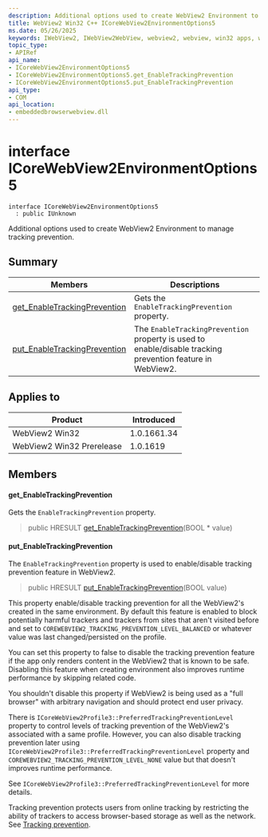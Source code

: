 ```yaml
---
description: Additional options used to create WebView2 Environment to manage tracking prevention.
title: WebView2 Win32 C++ ICoreWebView2EnvironmentOptions5
ms.date: 05/26/2025
keywords: IWebView2, IWebView2WebView, webview2, webview, win32 apps, win32, edge, ICoreWebView2, ICoreWebView2Controller, browser control, edge html, ICoreWebView2EnvironmentOptions5
topic_type: 
- APIRef
api_name:
- ICoreWebView2EnvironmentOptions5
- ICoreWebView2EnvironmentOptions5.get_EnableTrackingPrevention
- ICoreWebView2EnvironmentOptions5.put_EnableTrackingPrevention
api_type:
- COM
api_location:
- embeddedbrowserwebview.dll
---
```


# interface ICoreWebView2EnvironmentOptions5

```
interface ICoreWebView2EnvironmentOptions5
  : public IUnknown
```

Additional options used to create WebView2 Environment to manage tracking prevention.

## Summary

 Members                        | Descriptions
--------------------------------|---------------------------------------------
[get_EnableTrackingPrevention](#get_enabletrackingprevention) | Gets the `EnableTrackingPrevention` property.
[put_EnableTrackingPrevention](#put_enabletrackingprevention) | The `EnableTrackingPrevention` property is used to enable/disable tracking prevention feature in WebView2.

## Applies to

Product                         | Introduced
--------------------------------|---------------------------------------------
WebView2 Win32            |    1.0.1661.34
WebView2 Win32 Prerelease |    1.0.1619

## Members

#### get_EnableTrackingPrevention

Gets the `EnableTrackingPrevention` property.

> public HRESULT [get_EnableTrackingPrevention](#get_enabletrackingprevention)(BOOL * value)

#### put_EnableTrackingPrevention

The `EnableTrackingPrevention` property is used to enable/disable tracking prevention feature in WebView2.

> public HRESULT [put_EnableTrackingPrevention](#put_enabletrackingprevention)(BOOL value)

This property enable/disable tracking prevention for all the WebView2's created in the same environment. By default this feature is enabled to block potentially harmful trackers and trackers from sites that aren't visited before and set to `COREWEBVIEW2_TRACKING_PREVENTION_LEVEL_BALANCED` or whatever value was last changed/persisted on the profile.

You can set this property to false to disable the tracking prevention feature if the app only renders content in the WebView2 that is known to be safe. Disabling this feature when creating environment also improves runtime performance by skipping related code.

You shouldn't disable this property if WebView2 is being used as a "full browser" with arbitrary navigation and should protect end user privacy.

There is `ICoreWebView2Profile3::PreferredTrackingPreventionLevel` property to control levels of tracking prevention of the WebView2's associated with a same profile. However, you can also disable tracking prevention later using `ICoreWebView2Profile3::PreferredTrackingPreventionLevel` property and `COREWEBVIEW2_TRACKING_PREVENTION_LEVEL_NONE` value but that doesn't improves runtime performance.

See `ICoreWebView2Profile3::PreferredTrackingPreventionLevel` for more details.

Tracking prevention protects users from online tracking by restricting the ability of trackers to access browser-based storage as well as the network. See [Tracking prevention](/microsoft-edge/web-platform/tracking-prevention).

